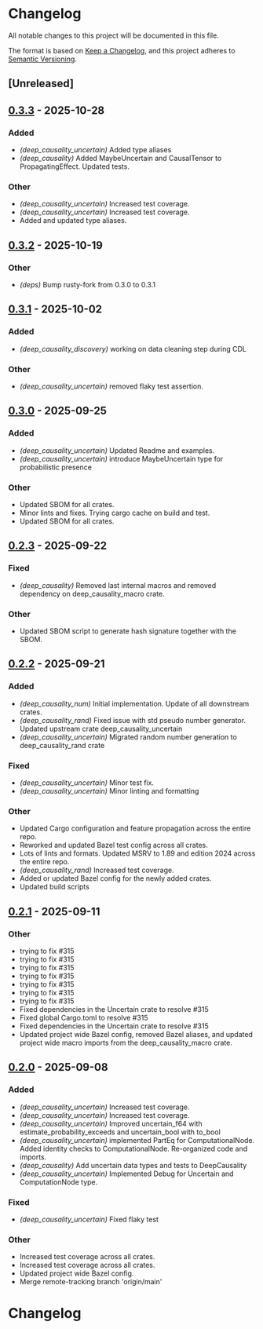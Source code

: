 # Changelog

All notable changes to this project will be documented in this file.

The format is based on [Keep a Changelog](https://keepachangelog.com/en/1.0.0/),
and this project adheres to [Semantic Versioning](https://semver.org/spec/v2.0.0.html).

## [Unreleased]

## [0.3.3](https://github.com/placrosse/deep_causality/compare/deep_causality_uncertain-v0.3.2...deep_causality_uncertain-v0.3.3) - 2025-10-28

### Added

- *(deep_causality_uncertain)* Added type aliases
- *(deep_causality)* Added MaybeUncertain and CausalTensor to PropagatingEffect. Updated tests.

### Other

- *(deep_causality_uncertain)* Increased test coverage.
- *(deep_causality_uncertain)* Increased test coverage.
- Added and updated type aliases.

## [0.3.2](https://github.com/deepcausality-rs/deep_causality/compare/deep_causality_uncertain-v0.3.1...deep_causality_uncertain-v0.3.2) - 2025-10-19

### Other

- *(deps)* Bump rusty-fork from 0.3.0 to 0.3.1

## [0.3.1](https://github.com/deepcausality-rs/deep_causality/compare/deep_causality_uncertain-v0.3.0...deep_causality_uncertain-v0.3.1) - 2025-10-02

### Added

- *(deep_causality_discovery)* working on data cleaning step during CDL

### Other

- *(deep_causality_uncertain)* removed flaky test assertion.

## [0.3.0](https://github.com/deepcausality-rs/deep_causality/compare/deep_causality_uncertain-v0.2.3...deep_causality_uncertain-v0.3.0) - 2025-09-25

### Added

- *(deep_causality_uncertain)* Updated Readme and examples.
- *(deep_causality_uncertain)* introduce MaybeUncertain type for probabilistic presence

### Other

- Updated SBOM for all crates.
- Minor lints and fixes. Trying cargo cache on build and test.
- Updated SBOM for all crates.

## [0.2.3](https://github.com/deepcausality-rs/deep_causality/compare/deep_causality_uncertain-v0.2.2...deep_causality_uncertain-v0.2.3) - 2025-09-22

### Fixed

- *(deep_causality)* Removed last internal macros and removed dependency on deep_causality_macro crate.

### Other

- Updated SBOM script to generate hash signature together with the SBOM.

## [0.2.2](https://github.com/deepcausality-rs/deep_causality/compare/deep_causality_uncertain-v0.2.1...deep_causality_uncertain-v0.2.2) - 2025-09-21

### Added

- *(deep_causality_num)* Initial implementation. Update of all downstream crates.
- *(deep_causality_rand)* Fixed issue with std pseudo number generator. Updated upstream crate deep_causality_uncertain
- *(deep_causality_uncertain)* Migrated random number generation to deep_causality_rand crate

### Fixed

- *(deep_causality_uncertain)* Minor test fix.
- *(deep_causality_uncertain)* Minor linting and formatting

### Other

- Updated Cargo configuration and feature propagation across the entire repo.
- Reworked and updated Bazel test config across all crates.
- Lots of lints and formats. Updated MSRV to 1.89 and edition 2024 across the entire repo.
- *(deep_causality_rand)* Increased test coverage.
- Added or updated Bazel config for the newly added crates.
- Updated build scripts

## [0.2.1](https://github.com/marvin-hansen/deep_causality/compare/deep_causality_uncertain-v0.2.0...deep_causality_uncertain-v0.2.1) - 2025-09-11

### Other

- trying to fix #315
- trying to fix #315
- trying to fix #315
- trying to fix #315
- trying to fix #315
- trying to fix #315
- trying to fix #315
- Fixed dependencies in the Uncertain crate to resolve #315
- Fixed global Cargo.toml to resolve #315
- Fixed dependencies in the Uncertain crate to resolve #315
- Updated project wide Bazel config, removed Bazel aliases, and updated project wide macro imports from the deep_causality_macro crate.

## [0.2.0](https://github.com/deepcausality-rs/deep_causality/compare/deep_causality_uncertain-v0.1.0...deep_causality_uncertain-v0.2.0) - 2025-09-08

### Added

- *(deep_causality_uncertain)* Increased test coverage.
- *(deep_causality_uncertain)* Increased test coverage.
- *(deep_causality_uncertain)* Improved uncertain_f64 with estimate_probability_exceeds and uncertain_bool with to_bool
- *(deep_causality_uncertain)* implemented PartEq for ComputationalNode. Added identity checks to ComputationalNode. Re-organized code and imports.
- *(deep_causality)* Add uncertain data types and tests to DeepCausality
- *(deep_causality_uncertain)* Implemented Debug for Uncertain and ComputationNode type.

### Fixed

- *(deep_causality_uncertain)* Fixed flaky test

### Other

- Increased test coverage across all crates.
- Increased test coverage across all crates.
- Updated project wide Bazel config.
- Merge remote-tracking branch 'origin/main'
# Changelog

